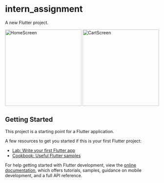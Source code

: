 # intern_assignment

A new Flutter project.



<img src="https://user-images.githubusercontent.com/91382480/196505709-850eba4b-b4d9-47be-8e4c-d684007ddb01.png" width="250" alt="HomeScreen" /> <img src="https://user-images.githubusercontent.com/91382480/196506653-b145513e-4ced-4328-aacb-f2eaea06374e.png" width="250" alt="CartScreen" />


## Getting Started

This project is a starting point for a Flutter application.

A few resources to get you started if this is your first Flutter project:

- [Lab: Write your first Flutter app](https://docs.flutter.dev/get-started/codelab)
- [Cookbook: Useful Flutter samples](https://docs.flutter.dev/cookbook)

For help getting started with Flutter development, view the
[online documentation](https://docs.flutter.dev/), which offers tutorials,
samples, guidance on mobile development, and a full API reference.
